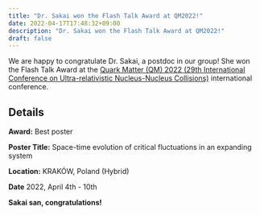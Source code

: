 ```yaml
---
title: "Dr. Sakai won the Flash Talk Award at QM2022!"
date: 2022-04-17T17:48:32+09:00
description: "Dr. Sakai won the Flash Talk Award at QM2022!"
draft: false
---
```


We are happy to congratulate Dr. Sakai, a postdoc in our group!
She won the Flash Talk Award at the [Quark Matter (QM) 2022 (29th International Conference on Ultra-relativistic Nucleus-Nucleus Collisions)](https://indico.cern.ch/event/895086/) international conference.

<!--more-->

## Details

**Award:** Best poster

**Poster Title:** Space-time evolution of critical fluctuations in an expanding system

**Location:** KRAKÓW, Poland (Hybrid)

**Date** 2022, April 4th - 10th

**Sakai san, congratulations!**

